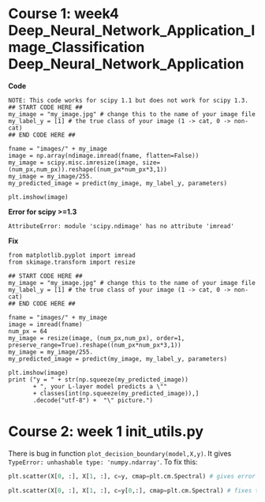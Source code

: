 # Course 1: week4 Deep_Neural_Network_Application_Image_Classification Deep_Neural_Network_Application
**Code**
```
NOTE: This code works for scipy 1.1 but does not work for scipy 1.3.
## START CODE HERE ##
my_image = "my_image.jpg" # change this to the name of your image file 
my_label_y = [1] # the true class of your image (1 -> cat, 0 -> non-cat)
## END CODE HERE ##

fname = "images/" + my_image
image = np.array(ndimage.imread(fname, flatten=False))
my_image = scipy.misc.imresize(image, size=(num_px,num_px)).reshape((num_px*num_px*3,1))
my_image = my_image/255.
my_predicted_image = predict(my_image, my_label_y, parameters)

plt.imshow(image)
```

**Error for scipy >=1.3**
```
AttributeError: module 'scipy.ndimage' has no attribute 'imread'
```

**Fix**
```
from matplotlib.pyplot import imread
from skimage.transform import resize

## START CODE HERE ##
my_image = "my_image.jpg" # change this to the name of your image file 
my_label_y = [1] # the true class of your image (1 -> cat, 0 -> non-cat)
## END CODE HERE ##

fname = "images/" + my_image
image = imread(fname)
num_px = 64
my_image = resize(image, (num_px,num_px), order=1, preserve_range=True).reshape((num_px*num_px*3,1))
my_image = my_image/255.
my_predicted_image = predict(my_image, my_label_y, parameters)

plt.imshow(image)
print ("y = " + str(np.squeeze(my_predicted_image)) 
       + ", your L-layer model predicts a \""
       + classes[int(np.squeeze(my_predicted_image)),]
       .decode("utf-8") +  "\" picture.")
```



# Course 2: week 1  init_utils.py
There is bug in function `plot_decision_boundary(model,X,y)`. It gives `TypeError: unhashable type: 'numpy.ndarray'`.
To fix this:
```python
plt.scatter(X[0, :], X[1, :], c=y, cmap=plt.cm.Spectral) # gives error

plt.scatter(X[0, :], X[1, :], c=y[0,:], cmap=plt.cm.Spectral) # fixes the bug
```
